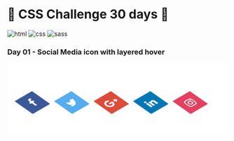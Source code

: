# :calendar: CSS Challenge 30 days :calendar:

![html](https://img.shields.io/badge/HTML5-E34F26?style=for-the-badge&logo=html5&logoColor=white) ![css](https://img.shields.io/badge/CSS3-1572B6?style=for-the-badge&logo=css3&logoColor=white) ![sass](https://img.shields.io/badge/Sass-CC6699?style=for-the-badge&logo=sass&logoColor=white)

### Day 01 - Social Media icon with layered hover
 
 ![Day01](https://github.com/joaoMarinho94/css-30days/blob/main/gifs/day01.gif)
